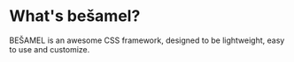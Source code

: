 # What's bešamel?
BEŠAMEL is an awesome CSS framework, designed to be lightweight, easy to use and customize.
